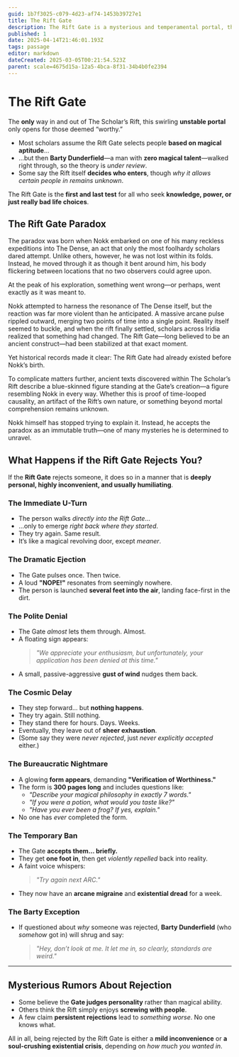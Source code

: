 ```yaml
---
guid: 1b7f3025-c079-4d23-af74-1453b39727e1
title: The Rift Gate
description: The Rift Gate is a mysterious and temperamental portal, the only way into The Scholar’s Rift, that judges those seeking entry with unpredictable and often humiliating methods.
published: 1
date: 2025-04-14T21:46:01.193Z
tags: passage
editor: markdown
dateCreated: 2025-03-05T00:21:54.523Z
parent: scale=4675d15a-12a5-4bca-8f31-34b4b0fe2394
---
```


# The Rift Gate
The **only** way in and out of The Scholar’s Rift, this swirling **unstable portal** only opens for those deemed “worthy.”  

- Most scholars assume the Rift Gate selects people **based on magical aptitude**...  
- ...but then **Barty Dunderfield**—a man with **zero magical talent**—walked right through, so the theory is *under review*.  
- Some say the Rift itself **decides who enters**, though *why it allows certain people in remains unknown*.  

The Rift Gate is the **first and last test** for all who seek **knowledge, power, or just really bad life choices**.  

## The Rift Gate Paradox
The paradox was born when Nokk embarked on one of his many reckless expeditions into The Dense, an act that only the most foolhardy scholars dared attempt. Unlike others, however, he was not lost within its folds. Instead, he moved through it as though it bent around him, his body flickering between locations that no two observers could agree upon.

At the peak of his exploration, something went wrong—or perhaps, went exactly as it was meant to.

Nokk attempted to harness the resonance of The Dense itself, but the reaction was far more violent than he anticipated. A massive arcane pulse rippled outward, merging two points of time into a single point. Reality itself seemed to buckle, and when the rift finally settled, scholars across Iridia realized that something had changed. The Rift Gate—long believed to be an ancient construct—had been stabilized at that exact moment.

Yet historical records made it clear: The Rift Gate had already existed before Nokk’s birth.

To complicate matters further, ancient texts discovered within The Scholar’s Rift describe a blue-skinned figure standing at the Gate’s creation—a figure resembling Nokk in every way. Whether this is proof of time-looped causality, an artifact of the Rift’s own nature, or something beyond mortal comprehension remains unknown.

Nokk himself has stopped trying to explain it. Instead, he accepts the paradox as an immutable truth—one of many mysteries he is determined to unravel.

## What Happens if the Rift Gate Rejects You?
If the **Rift Gate** rejects someone, it does so in a manner that is **deeply personal, highly inconvenient, and usually humiliating**. 

### The Immediate U-Turn
- The person walks *directly into the Rift Gate*…  
- …only to emerge *right back where they started*.  
- They try again. Same result.  
- It’s like a magical revolving door, except *meaner*.  

### The Dramatic Ejection
- The Gate pulses once. Then twice.  
- A loud **"NOPE!"** resonates from seemingly nowhere.  
- The person is launched **several feet into the air**, landing face-first in the dirt.  

### The Polite Denial
- The Gate *almost* lets them through. Almost.  
- A floating sign appears:  
  > *"We appreciate your enthusiasm, but unfortunately, your application has been denied at this time."*  
- A small, passive-aggressive **gust of wind** nudges them back.  

### The Cosmic Delay
- They step forward... but **nothing happens**.  
- They try again. Still nothing.  
- They stand there for hours. Days. Weeks.  
- Eventually, they leave out of **sheer exhaustion**.  
- (Some say they were *never rejected*, just *never explicitly accepted* either.)  

### The Bureaucratic Nightmare
- A glowing **form appears**, demanding **"Verification of Worthiness."**  
- The form is **300 pages long** and includes questions like:  
  - *"Describe your magical philosophy in exactly 7 words."*  
  - *"If you were a potion, what would you taste like?"*  
  - *"Have you ever been a frog? If yes, explain."*  
- No one has *ever* completed the form.  

### The Temporary Ban
- The Gate **accepts them… briefly.**  
- They get **one foot in**, then get *violently repelled* back into reality.  
- A faint voice whispers:  
  > *"Try again next ARC."*  
- They now have an **arcane migraine** and **existential dread** for a week.  

### The Barty Exception
- If questioned about *why* someone was rejected, **Barty Dunderfield** (who *somehow* got in) will shrug and say:  
  > *"Hey, don’t look at me. It let me in, so clearly, standards are weird."*  

---

## Mysterious Rumors About Rejection
- Some believe the **Gate judges personality** rather than magical ability.  
- Others think the Rift simply enjoys **screwing with people**.  
- A few claim **persistent rejections** lead to *something worse*. No one knows what.  

All in all, being rejected by the Rift Gate is either a **mild inconvenience** or **a soul-crushing existential crisis**, depending on *how much you wanted in*.

